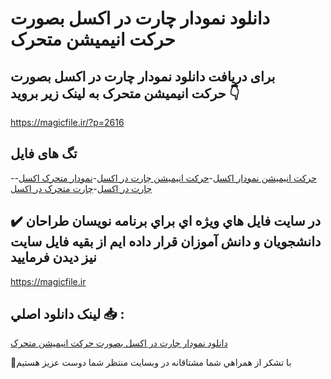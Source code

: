 # دانلود نمودار چارت در اکسل بصورت حرکت انیمیشن متحرک

## برای دریافت دانلود نمودار چارت در اکسل بصورت حرکت انیمیشن متحرک به لینک زیر بروید 👇

https://magicfile.ir/?p=2616

## تگ های فایل

-[حرکت انیمیشن نمودار اکسل](https://magicfile.ir/product/%d9%86%d9%85%d9%88%d8%af%d8%a7%d8%b1-%da%86%d8%a7%d8%b1%d8%aa-%d8%af%d8%b1-%d8%a7%da%a9%d8%b3%d9%84-%d8%a8%d8%b5%d9%88%d8%b1%d8%aa-%d8%ad%d8%b1%da%a9%d8%aa%d8%a7%d9%86%db%8c%d9%85%db%8c%d8%b4%d9%86-%d9%85%d8%aa%d8%ad%d8%b1%da%a9/)-[حرکت انیمیشن چارت در اکسل](https://magicfile.ir/product/%d9%86%d9%85%d9%88%d8%af%d8%a7%d8%b1-%da%86%d8%a7%d8%b1%d8%aa-%d8%af%d8%b1-%d8%a7%da%a9%d8%b3%d9%84-%d8%a8%d8%b5%d9%88%d8%b1%d8%aa-%d8%ad%d8%b1%da%a9%d8%aa%d8%a7%d9%86%db%8c%d9%85%db%8c%d8%b4%d9%86-%d9%85%d8%aa%d8%ad%d8%b1%da%a9/)-[نمودار متحرک اکسل](https://magicfile.ir/product/%d9%86%d9%85%d9%88%d8%af%d8%a7%d8%b1-%da%86%d8%a7%d8%b1%d8%aa-%d8%af%d8%b1-%d8%a7%da%a9%d8%b3%d9%84-%d8%a8%d8%b5%d9%88%d8%b1%d8%aa-%d8%ad%d8%b1%da%a9%d8%aa%d8%a7%d9%86%db%8c%d9%85%db%8c%d8%b4%d9%86-%d9%85%d8%aa%d8%ad%d8%b1%da%a9/)-[چارت در اکسل](https://magicfile.ir/product/%d9%86%d9%85%d9%88%d8%af%d8%a7%d8%b1-%da%86%d8%a7%d8%b1%d8%aa-%d8%af%d8%b1-%d8%a7%da%a9%d8%b3%d9%84-%d8%a8%d8%b5%d9%88%d8%b1%d8%aa-%d8%ad%d8%b1%da%a9%d8%aa%d8%a7%d9%86%db%8c%d9%85%db%8c%d8%b4%d9%86-%d9%85%d8%aa%d8%ad%d8%b1%da%a9/)-[چارت متحرک در اکسل](https://magicfile.ir/product/%d9%86%d9%85%d9%88%d8%af%d8%a7%d8%b1-%da%86%d8%a7%d8%b1%d8%aa-%d8%af%d8%b1-%d8%a7%da%a9%d8%b3%d9%84-%d8%a8%d8%b5%d9%88%d8%b1%d8%aa-%d8%ad%d8%b1%da%a9%d8%aa%d8%a7%d9%86%db%8c%d9%85%db%8c%d8%b4%d9%86-%d9%85%d8%aa%d8%ad%d8%b1%da%a9/)

## ✔️ در سايت فايل هاي ويژه اي براي برنامه نويسان طراحان دانشجويان و دانش آموزان قرار داده ايم از بقيه فايل سايت نيز ديدن فرماييد

https://magicfile.ir


## لينک دانلود اصلي 📥 :

[دانلود نمودار چارت در اکسل بصورت حرکت انیمیشن متحرک](https://magicfile.ir/product/%d9%86%d9%85%d9%88%d8%af%d8%a7%d8%b1-%da%86%d8%a7%d8%b1%d8%aa-%d8%af%d8%b1-%d8%a7%da%a9%d8%b3%d9%84-%d8%a8%d8%b5%d9%88%d8%b1%d8%aa-%d8%ad%d8%b1%da%a9%d8%aa%d8%a7%d9%86%db%8c%d9%85%db%8c%d8%b4%d9%86-%d9%85%d8%aa%d8%ad%d8%b1%da%a9/) 


🙏با تشکر از همراهي شما مشتاقانه در وبسایت منتظر شما دوست عزیز هستیم

